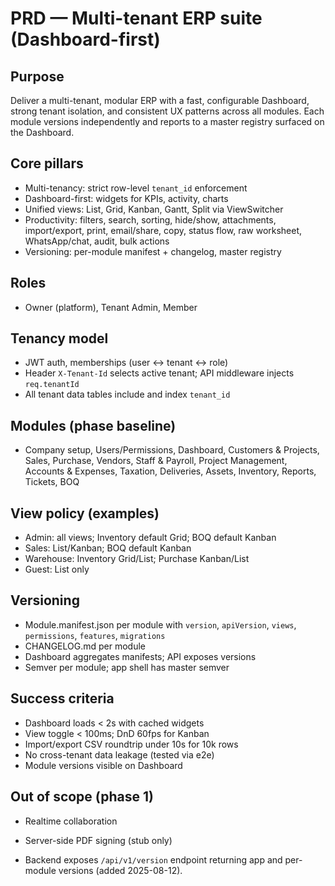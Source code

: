 # PRD — Multi-tenant ERP suite (Dashboard-first)

## Purpose
Deliver a multi-tenant, modular ERP with a fast, configurable Dashboard, strong tenant isolation, and consistent UX patterns across all modules. Each module versions independently and reports to a master registry surfaced on the Dashboard.

## Core pillars
- Multi-tenancy: strict row-level `tenant_id` enforcement
- Dashboard-first: widgets for KPIs, activity, charts
- Unified views: List, Grid, Kanban, Gantt, Split via ViewSwitcher
- Productivity: filters, search, sorting, hide/show, attachments, import/export, print, email/share, copy, status flow, raw worksheet, WhatsApp/chat, audit, bulk actions
- Versioning: per-module manifest + changelog, master registry

## Roles
- Owner (platform), Tenant Admin, Member

## Tenancy model
- JWT auth, memberships (user ↔ tenant ↔ role)
- Header `X-Tenant-Id` selects active tenant; API middleware injects `req.tenantId`
- All tenant data tables include and index `tenant_id`

## Modules (phase baseline)
- Company setup, Users/Permissions, Dashboard, Customers & Projects, Sales, Purchase, Vendors, Staff & Payroll, Project Management, Accounts & Expenses, Taxation, Deliveries, Assets, Inventory, Reports, Tickets, BOQ

## View policy (examples)
- Admin: all views; Inventory default Grid; BOQ default Kanban
- Sales: List/Kanban; BOQ default Kanban
- Warehouse: Inventory Grid/List; Purchase Kanban/List
- Guest: List only

## Versioning
- Module.manifest.json per module with `version`, `apiVersion`, `views`, `permissions`, `features`, `migrations`
- CHANGELOG.md per module
- Dashboard aggregates manifests; API exposes versions
- Semver per module; app shell has master semver

## Success criteria
- Dashboard loads < 2s with cached widgets
- View toggle < 100ms; DnD 60fps for Kanban
- Import/export CSV roundtrip under 10s for 10k rows
- No cross-tenant data leakage (tested via e2e)
- Module versions visible on Dashboard

## Out of scope (phase 1)
- Realtime collaboration
- Server-side PDF signing (stub only)


- Backend exposes `/api/v1/version` endpoint returning app and per-module versions (added 2025-08-12).

